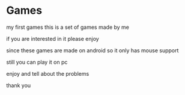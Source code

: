 # Games
my first games
this is a set of games made by me

if you are interested in it please enjoy

since these games are made on android so it only has mouse support

still you can play it on pc

enjoy and tell about the problems

thank you
